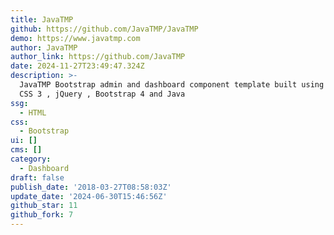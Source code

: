 ```yaml
---
title: JavaTMP
github: https://github.com/JavaTMP/JavaTMP
demo: https://www.javatmp.com
author: JavaTMP
author_link: https://github.com/JavaTMP
date: 2024-11-27T23:49:47.324Z
description: >-
  JavaTMP Bootstrap admin and dashboard component template built using HTML 5 ,
  CSS 3 , jQuery , Bootstrap 4 and Java
ssg:
  - HTML
css:
  - Bootstrap
ui: []
cms: []
category:
  - Dashboard
draft: false
publish_date: '2018-03-27T08:58:03Z'
update_date: '2024-06-30T15:46:56Z'
github_star: 11
github_fork: 7
---
```

